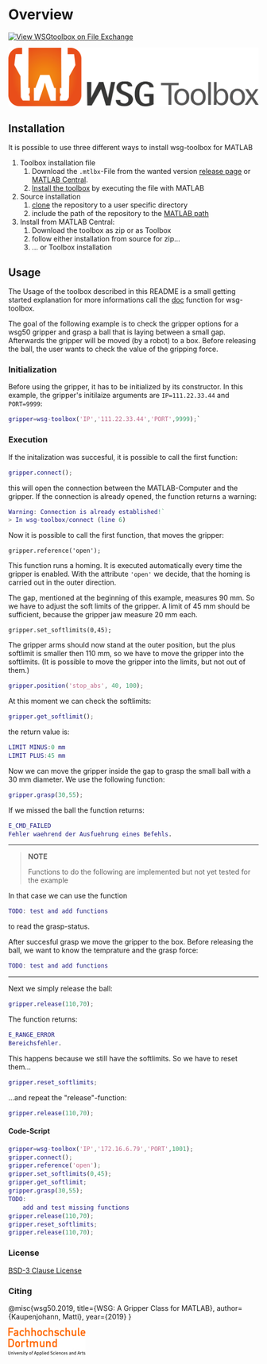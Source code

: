 # Overview

[![View WSGtoolbox on File Exchange](https://www.mathworks.com/matlabcentral/images/matlab-file-exchange.svg)](https://de.mathworks.com/matlabcentral/fileexchange/89112-wsgtoolbox)

![word-and-design-mark-logo](/logo/wsg-toolbox_word_and_design_mark.png)

## Installation

It is possible to use three different ways to install wsg-toolbox for MATLAB

1. Toolbox installation file
    1. Download the ```.mtlbx```-File from the wanted version [release page](link_release) or [MATLAB Central](link0_matlab_central).
    2. [Install the toolbox](link_install_tb) by executing the file with MATLAB
2. Source installation
    1. [clone](link_clone) the repository to a user specific directory
    2. include the path of the repository to the [MATLAB path](link_include_path)
3. Install from MATLAB Central:
    1. Download the toolbox as zip or as Toolbox
    2. follow either installation from source for zip...
    3. ... or Toolbox installation

## Usage

The Usage of the toolbox described in this README is a small getting started explanation for more informations call the [doc](link_doc) function for wsg-toolbox.

The goal of the following example is to check the gripper options for a wsg50 gripper and grasp a ball that is laying between a small gap. Afterwards the gripper will be moved (by a robot) to a box. Before releasing the ball, the user wants to check the value of the gripping force.

### Initialization

Before using the gripper, it has to be initialized by its constructor. In this example, the gripper's initilaize arguments are `IP=111.22.33.44` and `PORT=9999`:

```matlab
gripper=wsg-toolbox('IP','111.22.33.44','PORT',9999);`
```

### Execution

If the initalization was succesful, it is possible to call the first function:

```matlab
gripper.connect();
```

this will open the connection between the MATLAB-Computer and the gripper. If the connection is already opened, the function returns a warning:

```matlab
Warning: Connection is already established!` 
> In wsg-toolbox/connect (line 6) 
```

Now it is possible to call the first function, that moves the gripper:

```maltab
gripper.reference('open');
```

This function runs a homing. It is executed automatically every time the gripper is enabled. With the attribute `'open'` we decide, that the homing is carried out in the outer direction.

The gap, mentioned at the beginning of this example, measures 90 mm. So we have to adjust the soft limits of the gripper. A limit of 45 mm should be sufficient, because the gripper jaw measure 20 mm each.

```maltab
gripper.set_softlimits(0,45);
```

The gripper arms should now stand at the outer position, but the plus softlimit is smaller then 110 mm, so we have to move the gripper into the softlimits. (It is possible to move the gripper into the limits, but not out of them.)

```matlab
gripper.position('stop_abs', 40, 100);
```

At this moment we can check the softlimits:

```matlab
gripper.get_softlimit();
```

the return value is:

```matlab
LIMIT MINUS:0 mm
LIMIT PLUS:45 mm
```

Now we can move the gripper inside the gap to grasp the small ball with a 30 mm diameter. We use the following function:

```matlab
gripper.grasp(30,55);
```

If we missed the ball the function returns:

```matlab
E_CMD_FAILED
Fehler waehrend der Ausfuehrung eines Befehls.
```

---

>**NOTE**
>
>Functions to do the following are implemented but not yet tested for the example
>

In that case we can use the function

```matlab
TODO: test and add functions
```

to read the grasp-status.

After succesful grasp we move the gripper to the box. Before releasing the ball, we want to know the temprature and the grasp force:

```matlab
TODO: test and add functions
```

---


Next we simply release the ball:

```matlab
gripper.release(110,70);
```

The function returns:

```matlab
E_RANGE_ERROR
Bereichsfehler.
```

This happens because we still have the softlimits. So we have to reset them...

```matlab
gripper.reset_softlimits;
```

...and repeat the "release"-function:

```matlab
gripper.release(110,70);
```

#### Code-Script

```matlab
gripper=wsg-toolbox('IP','172.16.6.79','PORT',1001);
gripper.connect();
gripper.reference('open');
gripper.set_softlimits(0,45);
gripper.get_softlimit;
gripper.grasp(30,55);
TODO:
    add and test missing functions
gripper.release(110,70);
gripper.reset_softlimits;
gripper.release(110,70);
```

### License

[BSD-3 Clause License](LICENSE)

### Citing

@misc{wsg50.2019, title={WSG: A Gripper Class for MATLAB}, author={Kaupenjohann, Matti}, year={2019} }

[link_release]: https://github.com/MaKaNu/WSGToolbox/releases
[link0_matlab_central]: https://de.mathworks.com/matlabcentral/fileexchange/89112-wsgtoolbox
[link_install_tb]: https://de.mathworks.com/help/matlab/ref/matlab.addons.toolbox.installtoolbox.html
[link_clone]: https://docs.github.com/en/github/creating-cloning-and-archiving-repositories/cloning-a-repository
[link_include_path]: https://de.mathworks.com/help/matlab/ref/path.html
[link_doc]: https://de.mathworks.com/help/matlab/ref/doc.html

![FHDO](/logo/FhDo-Wortmarke_155x56_RGB.jpg)